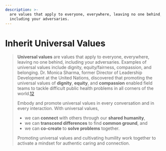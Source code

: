 ```yaml
---
description: >-
  are values that apply to everyone, everywhere, leaving no one behind,
  including your adversaries.
---
```


# Inherit Universal Values

> **Universal values** are values that apply to everyone, everywhere, leaving no one behind, including your adversaries. Examples of universal values include dignity, equity/fairness, compassion, and belonging. Dr. Monica Sharma, former Director of Leadership Development at the United Nations, discovered that promoting the universal values of **dignity**, **equity**, and **compassion** enabled field teams to tackle difficult public health problems in all corners of the world.[12](https://teampublichealth.substack.com/p/leadership-is-getting-results-in-2f3#footnote-12-143858654)
>
> Embody and promote universal values in every conversation and in every interaction. With universal values,
>
> * we can **connect** with others through our **shared humanity**,
> * we can **transcend differences** to find **common ground**, and
> * we can **co-create** to **solve problems** together.
>
> Promoting universal values and cultivating humility work together to activate a mindset for authentic caring and connection.
